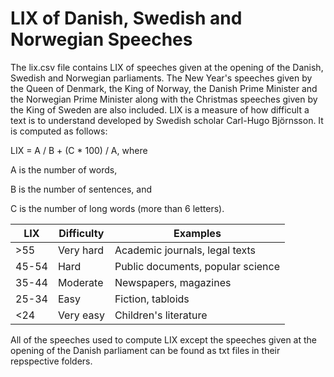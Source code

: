 LIX of Danish, Swedish and Norwegian Speeches
========
The lix.csv file contains LIX of speeches given at the opening of the Danish, Swedish and Norwegian parliaments. The New Year's speeches given by the Queen of Denmark, the King of Norway, the Danish Prime Minister and the Norwegian Prime Minister along with the Christmas speeches given by the King of Sweden are also included. LIX is a measure of how difficult a text is to understand developed by Swedish scholar Carl-Hugo Björnsson. It is computed as follows:

LIX = A / B + (C * 100) / A, where

A is the number of words,

B is the number of sentences, and

C is the number of long words (more than 6 letters).

| LIX   | Difficulty | Examples                          |
| ----- | ---------- | --------------------------------- |
| >55   | Very hard  | Academic journals, legal texts    |
| 45-54 | Hard       | Public documents, popular science |
| 35-44 | Moderate   | Newspapers, magazines             |
| 25-34 | Easy       | Fiction, tabloids                 |
| <24   | Very easy  | Children's literature             |

All of the speeches used to compute LIX except the speeches given at the opening of the Danish parliament can be found as txt files in their repspective folders.
